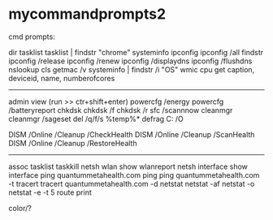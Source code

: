 # mycommandprompts2

cmd prompts:

dir
tasklist
tasklist | findstr "chrome"
systeminfo
ipconfig
ipconfig /all
findstr
ipconfig /release
ipconfig /renew
ipconfig /displaydns
ipconfig /flushdns
nslookup
cls
getmac /v
systeminfo | findstr /i "OS"
wmic cpu get caption, deviceid, name, numberofcores
___________________________________________
admin view (run >> ctr+shift+enter)
powercfg /energy
powercfg /batteryreport
chkdsk
chkdsk /f
chkdsk /r
sfc /scannnow
cleanmgr
cleanmgr /sageset
del /q/f/s %temp%\*
defrag C: /O

DISM /Online /Cleanup /CheckHealth
DISM /Online /Cleanup /ScanHealth
DISM /Online /Cleanup /RestoreHealth
____________________________________________
assoc
tasklist
taskkill
netsh wlan show wlanreport
netsh interface show interface
ping quantummetahealth.com
ping
ping quantummetahealth.com -t
tracert
tracert quantummetahealth.com -d
netstat
netstat -af
netstat -o
netstat -e -t 5
route print

color/?


